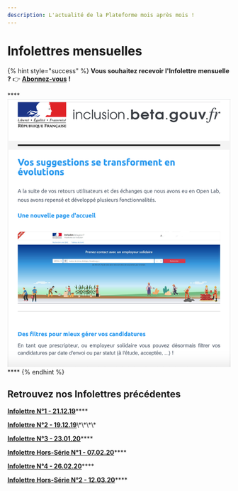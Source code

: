 ```yaml
---
description: L'actualité de la Plateforme mois après mois !
---
```


# Infolettres mensuelles

{% hint style="success" %}
**Vous souhaitez recevoir l'Infolettre mensuelle ?** 👉 [**Abonnez-vous**](https://docs.google.com/forms/d/e/1FAIpQLSebmbvb4RGJOKy-ou5zR2eHWwFOiUlSJtCv_avrpp97HI4RGQ/viewform?ts=5da5a580) **!**

\*\*\*\*![](../../.gitbook/assets/capture-de-cran-2020-06-30-a-12.54.51.png)\*\*\*\*
{% endhint %}

## Retrouvez nos Infolettres précédentes

[**Infolettre N°1 - 21.12.19**](http://x2hik.mjt.lu/nl2/x2hik/pj2.html?m=AMsAAFd-_pwAAAAALUQAAAD0Qk8AAAAAESAAACHqAA-DkgBd3NBMr186sR98T46uiqEp5WHboQAPR6Y&b=59d3aaf5&e=46f03f70&x=fN4nq-XWiOYTE13BCpJKgrBY9RoQHt_u0q38zHAliR8)\*\*\*\*

[**Infolettre N°2  - 19.12.19**](http://x2hik.mjt.lu/nl2/x2hik/4hq.html?)\*\*\*\*

[**Infolettre N°3 - 23.01.20**](http://x2hik.mjt.lu/nl2/x2hik/u1r.html?hl=fr)\*\*\*\*

[**Infolettre Hors-Série N°1 - 07.02.20**](http://x2hik.mjt.lu/nl2/x2hik/tlx.html?hl=fr)\*\*\*\*

[**Infolettre N°4 - 26.02.20**](http://x2hik.mjt.lu/nl2/x2hik/v9k.html?hl=fr)\*\*\*\*

[**Infolettre Hors-Série N°2 - 12.03.20**](http://x2hik.mjt.lu/nl2/x2hik/6uk.html?m=AMYAABxvlrUAAAAAr4YAAAFKiBIAAAAAOZoAAD1QAA-DkgBeagc33cJ4jNlIQFOwFax-cDBc8wAPR6Y&b=6dcd16a8&e=16b8ac36&x=vDL3MoBxJkuZ0fYI219hI4r_EL8gus_Z3o93zZywDsI)\*\*\*\*


